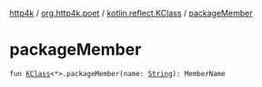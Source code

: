 [http4k](../../index.md) / [org.http4k.poet](../index.md) / [kotlin.reflect.KClass](index.md) / [packageMember](./package-member.md)

# packageMember

`fun `[`KClass`](https://kotlinlang.org/api/latest/jvm/stdlib/kotlin.reflect/-k-class/index.html)`<*>.packageMember(name: `[`String`](https://kotlinlang.org/api/latest/jvm/stdlib/kotlin/-string/index.html)`): MemberName`
